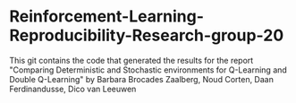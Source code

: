 # Reinforcement-Learning-Reproducibility-Research-group-20

This git contains the code that generated the results for the report "Comparing Deterministic and Stochastic environments for Q-Learning and Double Q-Learning" by Barbara Brocades Zaalberg, Noud Corten, Daan Ferdinandusse, Dico van Leeuwen
